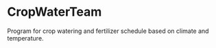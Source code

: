 # CropWaterTeam
Program for crop watering and fertilizer schedule based on climate and temperature.
